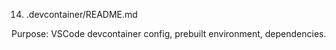 14. .devcontainer/README.md

Purpose: VSCode devcontainer config, prebuilt environment, dependencies.

